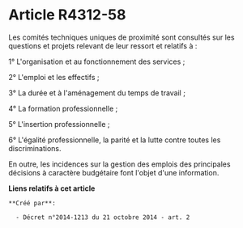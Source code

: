 # Article R4312-58

Les comités techniques uniques de proximité sont consultés sur les questions et projets relevant de leur ressort et relatifs
à : 

1° L'organisation et au fonctionnement des services ; 

2° L'emploi et les effectifs ; 

3° La durée et à l'aménagement du temps de travail ; 

4° La formation professionnelle ; 

5° L'insertion professionnelle ; 

6° L'égalité professionnelle, la parité et la lutte contre toutes les discriminations. 

En outre, les incidences sur la gestion des emplois des principales décisions à caractère budgétaire font l'objet d'une
information.

**Liens relatifs à cet article**

	**Créé par**:

	  - Décret n°2014-1213 du 21 octobre 2014 - art. 2
